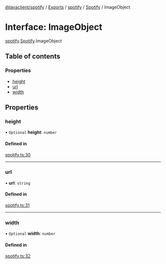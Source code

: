 [@lavaclient/spotify](../README.md) / [Exports](../modules.md) / [spotify](../modules/spotify.md) / [Spotify](../modules/spotify.spotify-1.md) / ImageObject

# Interface: ImageObject

[spotify](../modules/spotify.md).[Spotify](../modules/spotify.spotify-1.md).ImageObject

## Table of contents

### Properties

- [height](spotify.spotify-1.imageobject.md#height)
- [url](spotify.spotify-1.imageobject.md#url)
- [width](spotify.spotify-1.imageobject.md#width)

## Properties

### height

• `Optional` **height**: `number`

#### Defined in

[spotify.ts:30](https://github.com/Lavaclient/plugins/blob/9c6d497/packages/spotify/src/spotify.ts#L30)

___

### url

• **url**: `string`

#### Defined in

[spotify.ts:31](https://github.com/Lavaclient/plugins/blob/9c6d497/packages/spotify/src/spotify.ts#L31)

___

### width

• `Optional` **width**: `number`

#### Defined in

[spotify.ts:32](https://github.com/Lavaclient/plugins/blob/9c6d497/packages/spotify/src/spotify.ts#L32)
